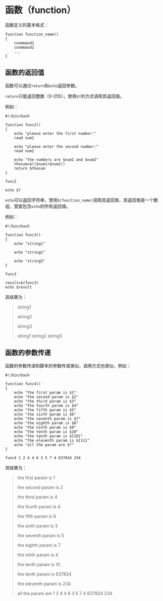 # 函数（function）

函数定义的基本格式：

``` 
function function_name() 
{
	conmmand1
	conmmand2
	...
}
``` 

## 函数的返回值

函数可以通过`return`和`echo`返回参数。

`return`只能返回整数（0-255），使用`$?`的方式调用其返回值。

例如：

``` 
#!/bin/bash

function func2() 
{
	echo "please enter the first number:"
	read num1
	
	echo "please enter the second number:"
	read num2

	echo "the numbers are $num1 and $num2"
	thesum=$(($num1+$num2))
	return $thesum
}

func2

echo $?
```

`echo`可以返回字符串，使用`$(function_name)`调用其返回值，其返回值是一个数组，里面包含`echo`的所有返回值。

例如：

``` 
#!/bin/bash

function func3()
{
	echo "string1"

	echo "string2"

	echo "string3"	
}

func3

result=$(func3)
echo $result
``` 

其结果为：

> string1
> 
> string2
> 
> string3
> 
> string1 string2 string3

## 函数的参数传递

函数的参数传递和脚本的参数传递类似，调用方式也类似，例如：

``` 
#!/bin/bash

function func4() 
{
	echo "the first param is $1"
	echo "the second param is $2"
	echo "the third param is $3"
	echo "the fourth param is $4"
	echo "the fifth param is $5"
	echo "the sixth param is $6"
	echo "the seventh param is $7"
	echo "the eighth param is $8"
	echo "the ninth param is $9"
	echo "the tenth param is $10"
	echo "the tenth param is ${10}"
	echo "the eleventh param is ${11}"
	echo "all the param are $*"
}

func4 1 2 4 4 6 3 5 7 4 637824 234
``` 

其结果为：

> the first param is 1
> 
> the second param is 2
> 
> the third param is 4
> 
> the fourth param is 4
> 
> the fifth param is 6
> 
> the sixth param is 3
> 
> the seventh param is 5
> 
> the eighth param is 7
> 
> the ninth param is 4
> 
> the tenth param is 10
> 
> the tenth param is 637824
> 
> the eleventh param is 234
> 
> all the param are 1 2 4 4 6 3 5 7 4 637824 234